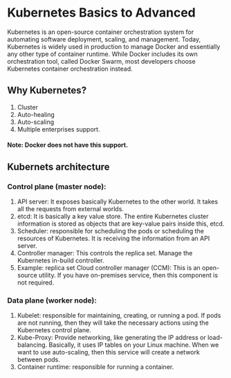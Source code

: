 # Kubernetes Basics to Advanced

Kubernetes is an open-source container orchestration system for automating software deployment, scaling, and management.
Today, Kubernetes is widely used in production to manage Docker and essentially any other type of container runtime. While Docker includes its own orchestration tool, called Docker Swarm, most developers choose Kubernetes container orchestration instead.

## Why Kubernetes?

1. Cluster
2. Auto-healing
3. Auto-scaling
4. Multiple enterprises support.
   
#### Note: Docker does not have this support.
## Kubernets architecture
### Control plane (master node):
1. API server: It exposes basically Kubernetes to the other world. It takes all the requests from external worlds.
2. etcd: It is basically a key value store. The entire Kubernetes cluster information is stored as objects that are key-value pairs inside this, etcd.
3. Scheduler: responsible for scheduling the pods or scheduling the resources of Kubernetes. It is receiving the information from an API server.
4. Controller manager: This controls the replica set. Manage the Kubernetes in-build controller.
5. Example: replica set
Cloud controller manager (CCM): This is an open-source utility. If you have on-premises service, then this component is not required.
### Data plane (worker node):
1. Kubelet: responsible for maintaining, creating, or running a pod. If pods are not running, then they will take the necessary actions using the Kubernetes control plane.
2. Kube-Proxy: Provide networking, like generating the IP address or load-balancing. Basically, it uses IP tables on your Linux machine. When we want to use auto-scaling, then this service will create a network between pods.
3. Container runtime: responsible for running a container.
